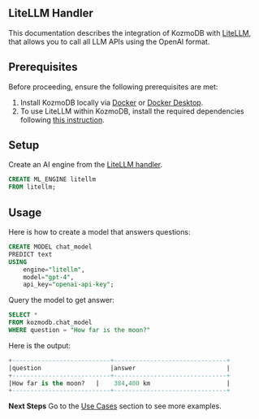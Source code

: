 ## LiteLLM Handler

This documentation describes the integration of KozmoDB with [LiteLLM](https://docs.litellm.ai/docs/), that allows you to call all LLM APIs using the OpenAI format.

## Prerequisites

Before proceeding, ensure the following prerequisites are met:

1. Install KozmoDB locally via [Docker](https://docs.kozmodb.com/setup/self-hosted/docker) or [Docker Desktop](https://docs.kozmodb.com/setup/self-hosted/docker-desktop).
2. To use LiteLLM within KozmoDB, install the required dependencies following [this instruction](https://docs.kozmodb.com/setup/self-hosted/docker#install-dependencies).


## Setup

Create an AI engine from the [LiteLLM handler](https://github.com/digitranslab/kozmodb/tree/main/kozmodb/integrations/handlers/litellm_handler).

```sql
CREATE ML_ENGINE litellm
FROM litellm;
```


## Usage

Here is how to create a model that answers questions:

```sql
CREATE MODEL chat_model
PREDICT text
USING
    engine="litellm",
    model="gpt-4",
    api_key="openai-api-key";
```

Query the model to get answer:

```sql
SELECT *
FROM kozmodb.chat_model
WHERE question = "How far is the moon?"
```

Here is the output:

```sql
+---------------------------+-------------------------------+
|question                   |answer                         |
+---------------------------+-------------------------------+
|How far is the moon?   |    384,400 km                     |
+---------------------------+-------------------------------+

```

<Tip>

**Next Steps**
Go to the [Use Cases](https://docs.kozmodb.com/use-cases/overview) section to see more examples.
</Tip>

